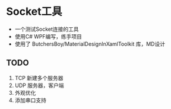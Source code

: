 ﻿# Socket工具
+ 一个测试Socket连接的工具
+ 使用C# WPF编写，练手项目
+ 使用了 ButchersBoy/MaterialDesignInXamlToolkit 库，MD设计

## TODO
1. TCP 新建多个服务器
2. UDP 服务器，客户端
3. 外观优化
4. 添加串口支持